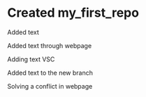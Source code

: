﻿# Created my_first_repo

Added text 

Added text through webpage

Adding text VSC

Added text to the new branch

Solving a conflict in webpage

